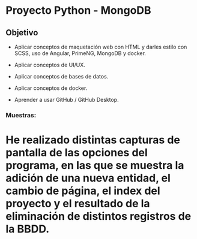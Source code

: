 # Proyecto Python - MongoDB

## Objetivo

- Aplicar conceptos de maquetación web con HTML y darles estilo con SCSS, uso de Angular, PrimeNG, MongoDB y docker.

- Aplicar conceptos de UI/UX.

- Aplicar conceptos de bases de datos.

- Aplicar conceptos de docker.

- Aprender a usar GitHub / GitHub Desktop.

### Muestras:

# He realizado distintas capturas de pantalla de las opciones del programa, en las que se muestra la adición de una nueva entidad, el cambio de página, el index del proyecto y el resultado de la eliminación de distintos registros de la BBDD.
